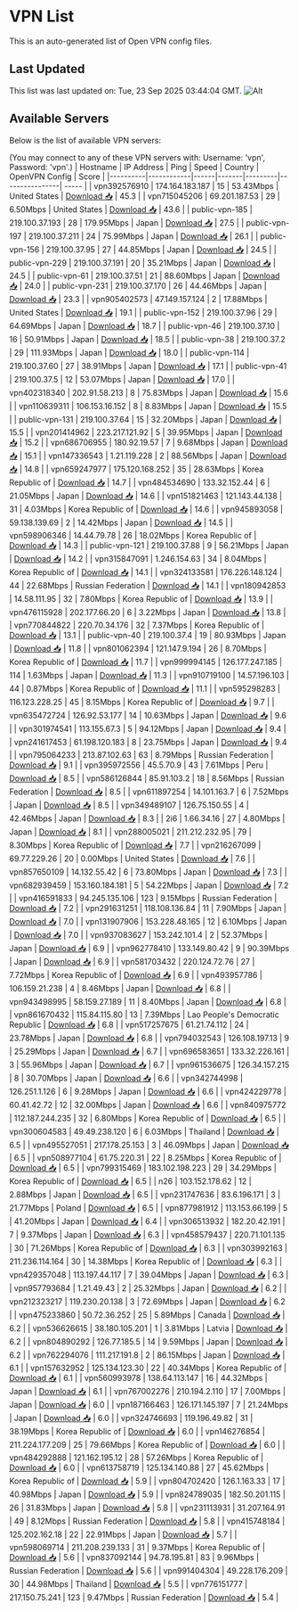 # VPN List

This is an auto-generated list of Open VPN config files.

## Last Updated

This list was last updated on: Tue, 23 Sep 2025 03:44:04 GMT.
![Alt](https://repobeats.axiom.co/api/embed/186b98318ef1479477931607c1ad7d823f12451f.svg "Repobeats analytics image")

## Available Servers

Below is the list of available VPN servers:

(You may connect to any of these VPN servers with: Username: 'vpn', Password: 'vpn'.)
| Hostname | IP Address | Ping | Speed | Country | OpenVPN Config | Score |
|----------|------------|------|-------|---------|----------------| ----- |
| vpn392576910 | 174.164.183.187 | 15 | 53.43Mbps | United States | [Download 📥](./configs/server_0_US.ovpn) | 45.3 |
| vpn715045206 | 69.201.187.53 | 29 | 6.50Mbps | United States | [Download 📥](./configs/server_1_US.ovpn) | 43.6 |
| public-vpn-185 | 219.100.37.193 | 28 | 179.95Mbps | Japan | [Download 📥](./configs/server_2_JP.ovpn) | 27.5 |
| public-vpn-197 | 219.100.37.211 | 24 | 75.99Mbps | Japan | [Download 📥](./configs/server_3_JP.ovpn) | 26.1 |
| public-vpn-156 | 219.100.37.95 | 27 | 44.85Mbps | Japan | [Download 📥](./configs/server_4_JP.ovpn) | 24.5 |
| public-vpn-229 | 219.100.37.191 | 20 | 35.21Mbps | Japan | [Download 📥](./configs/server_5_JP.ovpn) | 24.5 |
| public-vpn-61 | 219.100.37.51 | 21 | 88.60Mbps | Japan | [Download 📥](./configs/server_6_JP.ovpn) | 24.0 |
| public-vpn-231 | 219.100.37.170 | 26 | 44.46Mbps | Japan | [Download 📥](./configs/server_7_JP.ovpn) | 23.3 |
| vpn905402573 | 47.149.157.124 | 2 | 17.88Mbps | United States | [Download 📥](./configs/server_8_US.ovpn) | 19.1 |
| public-vpn-152 | 219.100.37.96 | 29 | 64.69Mbps | Japan | [Download 📥](./configs/server_9_JP.ovpn) | 18.7 |
| public-vpn-46 | 219.100.37.10 | 16 | 50.91Mbps | Japan | [Download 📥](./configs/server_10_JP.ovpn) | 18.5 |
| public-vpn-38 | 219.100.37.2 | 29 | 111.93Mbps | Japan | [Download 📥](./configs/server_11_JP.ovpn) | 18.0 |
| public-vpn-114 | 219.100.37.60 | 27 | 38.91Mbps | Japan | [Download 📥](./configs/server_12_JP.ovpn) | 17.1 |
| public-vpn-41 | 219.100.37.5 | 12 | 53.07Mbps | Japan | [Download 📥](./configs/server_13_JP.ovpn) | 17.0 |
| vpn402318340 | 202.91.58.213 | 8 | 75.83Mbps | Japan | [Download 📥](./configs/server_14_JP.ovpn) | 15.6 |
| vpn110639311 | 106.153.16.152 | 8 | 8.83Mbps | Japan | [Download 📥](./configs/server_15_JP.ovpn) | 15.5 |
| public-vpn-131 | 219.100.37.64 | 15 | 32.20Mbps | Japan | [Download 📥](./configs/server_16_JP.ovpn) | 15.5 |
| vpn201414962 | 223.217.121.92 | 5 | 39.95Mbps | Japan | [Download 📥](./configs/server_17_JP.ovpn) | 15.2 |
| vpn686706955 | 180.92.19.57 | 7 | 9.68Mbps | Japan | [Download 📥](./configs/server_18_JP.ovpn) | 15.1 |
| vpn147336543 | 1.21.119.228 | 2 | 88.56Mbps | Japan | [Download 📥](./configs/server_19_JP.ovpn) | 14.8 |
| vpn659247977 | 175.120.168.252 | 35 | 28.63Mbps | Korea Republic of | [Download 📥](./configs/server_20_KR.ovpn) | 14.7 |
| vpn484534690 | 133.32.152.44 | 6 | 21.05Mbps | Japan | [Download 📥](./configs/server_21_JP.ovpn) | 14.6 |
| vpn151821463 | 121.143.44.138 | 31 | 4.03Mbps | Korea Republic of | [Download 📥](./configs/server_22_KR.ovpn) | 14.6 |
| vpn945893058 | 59.138.139.69 | 2 | 14.42Mbps | Japan | [Download 📥](./configs/server_23_JP.ovpn) | 14.5 |
| vpn598906346 | 14.44.79.78 | 26 | 18.02Mbps | Korea Republic of | [Download 📥](./configs/server_24_KR.ovpn) | 14.3 |
| public-vpn-121 | 219.100.37.88 | 9 | 56.21Mbps | Japan | [Download 📥](./configs/server_25_JP.ovpn) | 14.2 |
| vpn315847091 | 1.246.154.63 | 34 | 8.04Mbps | Korea Republic of | [Download 📥](./configs/server_26_KR.ovpn) | 14.1 |
| vpn324133581 | 176.226.148.124 | 44 | 22.68Mbps | Russian Federation | [Download 📥](./configs/server_27_RU.ovpn) | 14.1 |
| vpn180942853 | 14.58.111.95 | 32 | 7.80Mbps | Korea Republic of | [Download 📥](./configs/server_28_KR.ovpn) | 13.9 |
| vpn476115928 | 202.177.66.20 | 6 | 3.22Mbps | Japan | [Download 📥](./configs/server_29_JP.ovpn) | 13.8 |
| vpn770844822 | 220.70.34.176 | 32 | 7.37Mbps | Korea Republic of | [Download 📥](./configs/server_30_KR.ovpn) | 13.1 |
| public-vpn-40 | 219.100.37.4 | 19 | 80.93Mbps | Japan | [Download 📥](./configs/server_31_JP.ovpn) | 11.8 |
| vpn801062394 | 121.147.9.194 | 26 | 8.70Mbps | Korea Republic of | [Download 📥](./configs/server_32_KR.ovpn) | 11.7 |
| vpn999994145 | 126.177.247.185 | 114 | 1.63Mbps | Japan | [Download 📥](./configs/server_33_JP.ovpn) | 11.3 |
| vpn910719100 | 14.57.196.103 | 44 | 0.87Mbps | Korea Republic of | [Download 📥](./configs/server_34_KR.ovpn) | 11.1 |
| vpn595298283 | 116.123.228.25 | 45 | 8.15Mbps | Korea Republic of | [Download 📥](./configs/server_35_KR.ovpn) | 9.7 |
| vpn635472724 | 126.92.53.177 | 14 | 10.63Mbps | Japan | [Download 📥](./configs/server_36_JP.ovpn) | 9.6 |
| vpn301974541 | 113.155.67.3 | 5 | 94.12Mbps | Japan | [Download 📥](./configs/server_37_JP.ovpn) | 9.4 |
| vpn241617453 | 61.198.120.183 | 8 | 23.75Mbps | Japan | [Download 📥](./configs/server_38_JP.ovpn) | 9.4 |
| vpn795064233 | 213.87.102.63 | 63 | 8.79Mbps | Russian Federation | [Download 📥](./configs/server_39_RU.ovpn) | 9.1 |
| vpn395972556 | 45.5.70.9 | 43 | 7.61Mbps | Peru | [Download 📥](./configs/server_40_PE.ovpn) | 8.5 |
| vpn586126844 | 85.91.103.2 | 18 | 8.56Mbps | Russian Federation | [Download 📥](./configs/server_41_RU.ovpn) | 8.5 |
| vpn611897254 | 14.101.163.7 | 6 | 7.52Mbps | Japan | [Download 📥](./configs/server_42_JP.ovpn) | 8.5 |
| vpn349489107 | 126.75.150.55 | 4 | 42.46Mbps | Japan | [Download 📥](./configs/server_43_JP.ovpn) | 8.3 |
| 2i6 | 1.66.34.16 | 27 | 4.80Mbps | Japan | [Download 📥](./configs/server_44_JP.ovpn) | 8.1 |
| vpn288005021 | 211.212.232.95 | 79 | 8.30Mbps | Korea Republic of | [Download 📥](./configs/server_45_KR.ovpn) | 7.7 |
| vpn216267099 | 69.77.229.26 | 20 | 0.00Mbps | United States | [Download 📥](./configs/server_46_US.ovpn) | 7.6 |
| vpn857650109 | 14.132.55.42 | 6 | 73.80Mbps | Japan | [Download 📥](./configs/server_47_JP.ovpn) | 7.3 |
| vpn682939459 | 153.160.184.181 | 5 | 54.22Mbps | Japan | [Download 📥](./configs/server_48_JP.ovpn) | 7.2 |
| vpn416591833 | 94.245.135.106 | 123 | 9.15Mbps | Russian Federation | [Download 📥](./configs/server_49_RU.ovpn) | 7.2 |
| vpn291631251 | 118.108.136.84 | 11 | 7.90Mbps | Japan | [Download 📥](./configs/server_50_JP.ovpn) | 7.0 |
| vpn131907906 | 153.228.48.165 | 12 | 6.10Mbps | Japan | [Download 📥](./configs/server_51_JP.ovpn) | 7.0 |
| vpn937083627 | 153.242.101.4 | 2 | 52.37Mbps | Japan | [Download 📥](./configs/server_52_JP.ovpn) | 6.9 |
| vpn962778410 | 133.149.80.42 | 9 | 90.39Mbps | Japan | [Download 📥](./configs/server_53_JP.ovpn) | 6.9 |
| vpn581703432 | 220.124.72.76 | 27 | 7.72Mbps | Korea Republic of | [Download 📥](./configs/server_54_KR.ovpn) | 6.9 |
| vpn493957786 | 106.159.21.238 | 4 | 8.46Mbps | Japan | [Download 📥](./configs/server_55_JP.ovpn) | 6.8 |
| vpn943498995 | 58.159.27.189 | 11 | 8.40Mbps | Japan | [Download 📥](./configs/server_56_JP.ovpn) | 6.8 |
| vpn861670432 | 115.84.115.80 | 13 | 7.39Mbps | Lao People's Democratic Republic | [Download 📥](./configs/server_57_LA.ovpn) | 6.8 |
| vpn517257675 | 61.21.74.112 | 24 | 23.78Mbps | Japan | [Download 📥](./configs/server_58_JP.ovpn) | 6.8 |
| vpn794032543 | 126.108.197.13 | 9 | 25.29Mbps | Japan | [Download 📥](./configs/server_59_JP.ovpn) | 6.7 |
| vpn696583651 | 133.32.226.161 | 3 | 55.96Mbps | Japan | [Download 📥](./configs/server_60_JP.ovpn) | 6.7 |
| vpn961536675 | 126.34.157.215 | 8 | 30.70Mbps | Japan | [Download 📥](./configs/server_61_JP.ovpn) | 6.6 |
| vpn342744998 | 126.251.1.126 | 6 | 9.28Mbps | Japan | [Download 📥](./configs/server_62_JP.ovpn) | 6.6 |
| vpn424229778 | 60.41.42.72 | 12 | 32.00Mbps | Japan | [Download 📥](./configs/server_63_JP.ovpn) | 6.6 |
| vpn840975772 | 112.187.244.235 | 32 | 6.80Mbps | Korea Republic of | [Download 📥](./configs/server_64_KR.ovpn) | 6.5 |
| vpn300604583 | 49.49.238.120 | 6 | 6.03Mbps | Thailand | [Download 📥](./configs/server_65_TH.ovpn) | 6.5 |
| vpn495527051 | 217.178.25.153 | 3 | 46.09Mbps | Japan | [Download 📥](./configs/server_66_JP.ovpn) | 6.5 |
| vpn508977104 | 61.75.220.31 | 22 | 8.25Mbps | Korea Republic of | [Download 📥](./configs/server_67_KR.ovpn) | 6.5 |
| vpn799315469 | 183.102.198.223 | 29 | 34.29Mbps | Korea Republic of | [Download 📥](./configs/server_68_KR.ovpn) | 6.5 |
| n26 | 103.152.178.62 | 12 | 2.88Mbps | Japan | [Download 📥](./configs/server_69_JP.ovpn) | 6.5 |
| vpn231747636 | 83.6.196.171 | 3 | 21.77Mbps | Poland | [Download 📥](./configs/server_70_PL.ovpn) | 6.5 |
| vpn877981912 | 113.153.66.199 | 5 | 41.20Mbps | Japan | [Download 📥](./configs/server_71_JP.ovpn) | 6.4 |
| vpn306513932 | 182.20.42.191 | 7 | 9.37Mbps | Japan | [Download 📥](./configs/server_72_JP.ovpn) | 6.3 |
| vpn458579437 | 220.71.101.135 | 30 | 71.26Mbps | Korea Republic of | [Download 📥](./configs/server_73_KR.ovpn) | 6.3 |
| vpn303992163 | 211.236.114.164 | 30 | 14.38Mbps | Korea Republic of | [Download 📥](./configs/server_74_KR.ovpn) | 6.3 |
| vpn429357048 | 113.197.44.117 | 7 | 39.04Mbps | Japan | [Download 📥](./configs/server_75_JP.ovpn) | 6.3 |
| vpn957793684 | 1.21.49.43 | 2 | 25.32Mbps | Japan | [Download 📥](./configs/server_76_JP.ovpn) | 6.2 |
| vpn212323217 | 119.230.20.138 | 3 | 72.69Mbps | Japan | [Download 📥](./configs/server_77_JP.ovpn) | 6.2 |
| vpn475233860 | 50.72.36.252 | 25 | 5.89Mbps | Canada | [Download 📥](./configs/server_78_CA.ovpn) | 6.2 |
| vpn536626615 | 38.180.105.201 | 1 | 3.81Mbps | Latvia | [Download 📥](./configs/server_79_LV.ovpn) | 6.2 |
| vpn804890292 | 126.77.185.5 | 14 | 9.59Mbps | Japan | [Download 📥](./configs/server_80_JP.ovpn) | 6.2 |
| vpn762294076 | 111.217.191.8 | 2 | 86.15Mbps | Japan | [Download 📥](./configs/server_81_JP.ovpn) | 6.1 |
| vpn157632952 | 125.134.123.30 | 22 | 40.34Mbps | Korea Republic of | [Download 📥](./configs/server_82_KR.ovpn) | 6.1 |
| vpn560993978 | 138.64.113.147 | 16 | 44.32Mbps | Japan | [Download 📥](./configs/server_83_JP.ovpn) | 6.1 |
| vpn767002276 | 210.194.2.110 | 17 | 7.00Mbps | Japan | [Download 📥](./configs/server_84_JP.ovpn) | 6.0 |
| vpn187166463 | 126.171.145.197 | 7 | 21.24Mbps | Japan | [Download 📥](./configs/server_85_JP.ovpn) | 6.0 |
| vpn324746693 | 119.196.49.82 | 31 | 38.19Mbps | Korea Republic of | [Download 📥](./configs/server_86_KR.ovpn) | 6.0 |
| vpn146276854 | 211.224.177.209 | 25 | 79.66Mbps | Korea Republic of | [Download 📥](./configs/server_87_KR.ovpn) | 6.0 |
| vpn484292888 | 121.162.195.12 | 28 | 57.26Mbps | Korea Republic of | [Download 📥](./configs/server_88_KR.ovpn) | 6.0 |
| vpn613758719 | 125.134.140.88 | 27 | 45.62Mbps | Korea Republic of | [Download 📥](./configs/server_89_KR.ovpn) | 5.9 |
| vpn804702420 | 126.1.163.33 | 17 | 40.98Mbps | Japan | [Download 📥](./configs/server_90_JP.ovpn) | 5.9 |
| vpn824789035 | 182.50.201.115 | 26 | 31.83Mbps | Japan | [Download 📥](./configs/server_91_JP.ovpn) | 5.8 |
| vpn231113931 | 31.207.164.91 | 49 | 8.12Mbps | Russian Federation | [Download 📥](./configs/server_92_RU.ovpn) | 5.8 |
| vpn415748184 | 125.202.162.18 | 22 | 22.91Mbps | Japan | [Download 📥](./configs/server_93_JP.ovpn) | 5.7 |
| vpn598069714 | 211.208.239.133 | 31 | 9.37Mbps | Korea Republic of | [Download 📥](./configs/server_94_KR.ovpn) | 5.6 |
| vpn837092144 | 94.78.195.81 | 83 | 9.96Mbps | Russian Federation | [Download 📥](./configs/server_95_RU.ovpn) | 5.6 |
| vpn991404304 | 49.228.176.209 | 30 | 44.98Mbps | Thailand | [Download 📥](./configs/server_96_TH.ovpn) | 5.5 |
| vpn776151777 | 217.150.75.241 | 123 | 9.47Mbps | Russian Federation | [Download 📥](./configs/server_97_RU.ovpn) | 5.4 |
